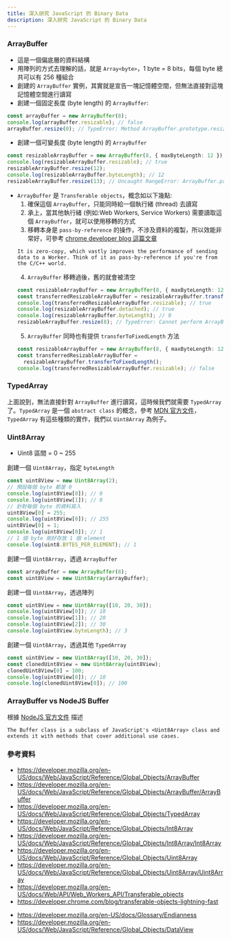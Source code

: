 ```yaml
---
title: 深入研究 JavaScript 的 Binary Data
description: 深入研究 JavaScript 的 Binary Data
---
```


### ArrayBuffer

- 這是一個偏底層的資料結構
- 用陣列的方式去理解的話，就是 `Array<byte>`，1 byte = 8 bits，每個 byte 總共可以有 256 種組合
- 創建的 `ArrayBuffer` 實例，其實就是宣告一塊記憶體空間，但無法直接對這塊記憶體空間進行讀寫
- 創建一個固定長度 (byte length) 的 `ArrayBuffer`:

```ts
const arrayBuffer = new ArrayBuffer(8);
console.log(arrayBuffer.resizable); // false
arrayBuffer.resize(0); // TypeError: Method ArrayBuffer.prototype.resize called on incompatible receiver #<ArrayBuffer>
```

- 創建一個可變長度 (byte length) 的 `ArrayBuffer`

```ts
const resizableArrayBuffer = new ArrayBuffer(8, { maxByteLength: 12 });
console.log(resizableArrayBuffer.resizable); // true
resizableArrayBuffer.resize(12);
console.log(resizableArrayBuffer.byteLength); // 12
resizableArrayBuffer.resize(13); // Uncaught RangeError: ArrayBuffer.prototype.resize: Invalid length parameter
```

- `ArrayBuffer` 是 `Transferable objects`，概念如以下幾點:
  1. 確保這個 `ArrayBuffer`，只能同時給一個執行緒 (thread) 去讀寫
  2. 承上，當其他執行緒 (例如:Web Workers, Service Workers) 需要讀取這個 `ArrayBuffer`，就可以使用移轉的方式
  3. 移轉本身是 `pass-by-reference` 的操作，不涉及資料的複製，所以效能非常好，可參考 [chrome developer blog 這篇文章](https://developer.chrome.com/blog/transferable-objects-lightning-fast)
  ```
  It is zero-copy, which vastly improves the performance of sending data to a Worker. Think of it as pass-by-reference if you're from the C/C++ world.
  ```
  4. `ArrayBuffer` 移轉過後，舊的就會被清空
  ```ts
  const resizableArrayBuffer = new ArrayBuffer(8, { maxByteLength: 12 });
  const transferredResizableArrayBuffer = resizableArrayBuffer.transfer();
  console.log(transferredResizableArrayBuffer.resizable); // true
  console.log(resizableArrayBuffer.detached); // true
  console.log(resizableArrayBuffer.byteLength); // 0
  resizableArrayBuffer.resize(8); // TypeError: Cannot perform ArrayBuffer.prototype.resize on a detached ArrayBuffer
  ```
  5. `ArrayBuffer` 同時也有提供 `transferToFixedLength` 方法
  ```ts
  const resizableArrayBuffer = new ArrayBuffer(8, { maxByteLength: 12 });
  const transferredResizableArrayBuffer =
    resizableArrayBuffer.transferToFixedLength();
  console.log(transferredResizableArrayBuffer.resizable); // false
  ```

### TypedArray

上面說到，無法直接針對 `ArrayBuffer` 進行讀寫，這時候我們就需要 `TypedArray` 了。`TypedArray` 是一個 `abstract class` 的概念，參考 [MDN 官方文件](https://developer.mozilla.org/en-US/docs/Web/JavaScript/Reference/Global_Objects/TypedArray#typedarray_objects)，`TypedArray` 有這些種類的實作，我們以 `Uint8Array` 為例子。

### Uint8Array

- Uint8 區間 = 0 ~ 255

創建一個 `Uint8Array`，指定 `byteLength`

```ts
const uint8View = new Uint8Array(2);
// 預設每個 byte 都是 0
console.log(uint8View[0]); // 0
console.log(uint8View[1]); // 0
// 針對每個 byte 的資料寫入
uint8View[0] = 255;
console.log(uint8View[0]); // 255
uint8View[0] = 1;
console.log(uint8View[0]); // 1
// 1 個 byte 剛好存放 1 個 element
console.log(uint8.BYTES_PER_ELEMENT); // 1
```

創建一個 `Uint8Array`，透過 `ArrayBuffer`

```ts
const arrayBuffer = new ArrayBuffer(8);
const uint8View = new Uint8Array(arrayBuffer);
```

創建一個 `Uint8Array`，透過陣列

```ts
const uint8View = new Uint8Array([10, 20, 30]);
console.log(uint8View[0]); // 10
console.log(uint8View[1]); // 20
console.log(uint8View[2]); // 30
console.log(uint8View.byteLength); // 3
```

創建一個 `Uint8Array`，透過其他 `TypedArray`

```ts
const uint8View = new Uint8Array([10, 20, 30]);
const clonedUint8View = new Uint8Array(uint8View);
clonedUint8View[0] = 100;
console.log(uint8View[0]); // 10
console.log(clonedUint8View[0]); // 100
```

### ArrayBuffer vs NodeJS Buffer

根據 [NodeJS 官方文件](https://nodejs.org/api/buffer.html#buffer) 描述

```
The Buffer class is a subclass of JavaScript's <Uint8Array> class and extends it with methods that cover additional use cases.
```

<!-- ### DataView -->

<!-- ### Transferable objects -->

<!-- ### Stream

- ReadableStream
- WritableStream
- TransformStream
- Request.body
- Response.body
- DecompressionStream
- CompressionStream -->

<!-- ### Encoding

- TextEncoder
- TextDecoder -->

<!-- ### Blob & File

- Blob
- File
- FileReader
- URL.createObjectURL -->

### 參考資料

- https://developer.mozilla.org/en-US/docs/Web/JavaScript/Reference/Global_Objects/ArrayBuffer
- https://developer.mozilla.org/en-US/docs/Web/JavaScript/Reference/Global_Objects/ArrayBuffer/ArrayBuffer
- https://developer.mozilla.org/en-US/docs/Web/JavaScript/Reference/Global_Objects/TypedArray
- https://developer.mozilla.org/en-US/docs/Web/JavaScript/Reference/Global_Objects/Int8Array
- https://developer.mozilla.org/en-US/docs/Web/JavaScript/Reference/Global_Objects/Int8Array/Int8Array
- https://developer.mozilla.org/en-US/docs/Web/JavaScript/Reference/Global_Objects/Uint8Array
- https://developer.mozilla.org/en-US/docs/Web/JavaScript/Reference/Global_Objects/Uint8Array/Uint8Array
- https://developer.mozilla.org/en-US/docs/Web/API/Web_Workers_API/Transferable_objects
- https://developer.chrome.com/blog/transferable-objects-lightning-fast
<!-- 還沒讀完 -->
- https://developer.mozilla.org/en-US/docs/Glossary/Endianness
- https://developer.mozilla.org/en-US/docs/Web/JavaScript/Reference/Global_Objects/DataView
